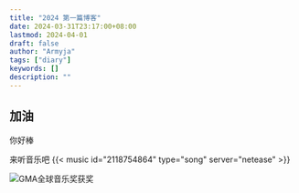 ```yaml
---
title: "2024 第一篇博客"
date: 2024-03-31T23:17:00+08:00
lastmod: 2024-04-01
draft: false
author: "Armyja"
tags: ["diary"]
keywords: []
description: ""
---
```

## 加油

你好棒

来听音乐吧
{{< music id="2118754864" type="song" server="netease" >}}

![GMA全球音乐奖获奖](https://bucket.armyja-online.uk/blog/1711948205956.jpg)